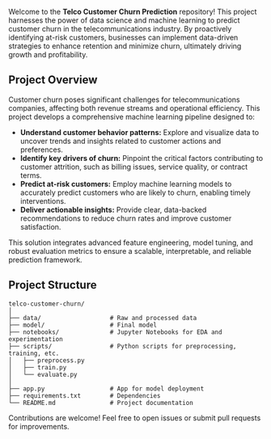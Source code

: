 Welcome to the **Telco Customer Churn Prediction** repository! This project harnesses the power of data science and machine learning to predict customer churn in the telecommunications industry. By proactively identifying at-risk customers, businesses can implement data-driven strategies to enhance retention and minimize churn, ultimately driving growth and profitability.

## Project Overview

Customer churn poses significant challenges for telecommunications companies, affecting both revenue streams and operational efficiency. This project develops a comprehensive machine learning pipeline designed to:

- **Understand customer behavior patterns:** Explore and visualize data to uncover trends and insights related to customer actions and preferences.
- **Identify key drivers of churn:** Pinpoint the critical factors contributing to customer attrition, such as billing issues, service quality, or contract terms.
- **Predict at-risk customers:** Employ machine learning models to accurately predict customers who are likely to churn, enabling timely interventions.
- **Deliver actionable insights:** Provide clear, data-backed recommendations to reduce churn rates and improve customer satisfaction.

This solution integrates advanced feature engineering, model tuning, and robust evaluation metrics to ensure a scalable, interpretable, and reliable prediction framework.

## Project Structure

    telco-customer-churn/
    │
    ├── data/                   # Raw and processed data
    ├── model/                  # Final model
    ├── notebooks/              # Jupyter Notebooks for EDA and experimentation
    ├── scripts/                # Python scripts for preprocessing, training, etc.
    │   ├── preprocess.py
    │   ├── train.py
    │   └── evaluate.py
    │
    ├── app.py                  # App for model deployment
    ├── requirements.txt        # Dependencies
    └── README.md               # Project documentation

Contributions are welcome! Feel free to open issues or submit pull requests for improvements.